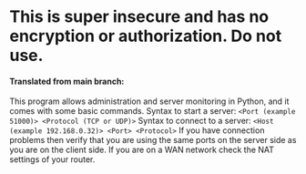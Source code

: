 # This is super insecure and has no encryption or authorization. Do not use.
#### Translated from main branch:
This program allows administration and server monitoring in Python, and it comes with some basic commands. Syntax to start a server:
```<Port (example 51000)> <Protocol (TCP or UDP)>```
Syntax to connect to a server:
```<Host (example 192.168.0.32)> <Port> <Protocol>```
If you have connection problems then verify that you are using the same ports on the server side as you are on the client side. If you are on a WAN network check the NAT settings of your router.

